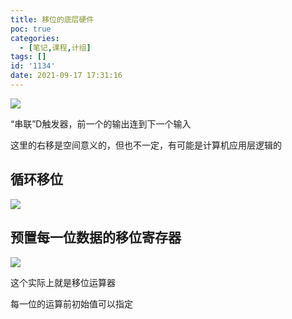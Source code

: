 ```yaml
---
title: 移位的底层硬件
poc: true
categories:
  - [笔记,课程,计组]
tags: []
id: '1134'
date: 2021-09-17 17:31:16
---
```


![](https://raw.githubusercontent.com/Valkierja/ALLPIC/main/img/202303172113144.png)

“串联”D触发器，前一个的输出连到下一个输入

这里的右移是空间意义的，但也不一定，有可能是计算机应用层逻辑的

## 循环移位

![](https://raw.githubusercontent.com/Valkierja/ALLPIC/main/img/202303172113978.png)

## 预置每一位数据的移位寄存器

![](https://raw.githubusercontent.com/Valkierja/ALLPIC/main/img/202303172113941.png)

这个实际上就是移位运算器

每一位的运算前初始值可以指定